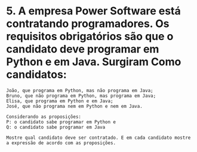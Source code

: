 # 5. A empresa Power Software está contratando programadores. Os requisitos obrigatórios são que o candidato deve programar em Python e em Java. Surgiram Como candidatos:

    João, que programa em Python, mas não programa em Java;
    Bruno, que não programa em Python, mas programa em Java;
    Elisa, que programa em Python e em Java;
    José, que não programa nem em Python e nem em Java. 

    Considerando as proposições:
    P: o candidato sabe programar em Python e
    Q: o candidato sabe programar em Java

    Mostre qual candidato deve ser contratado. E em cada candidato mostre a expressão de acordo com as proposições. 

